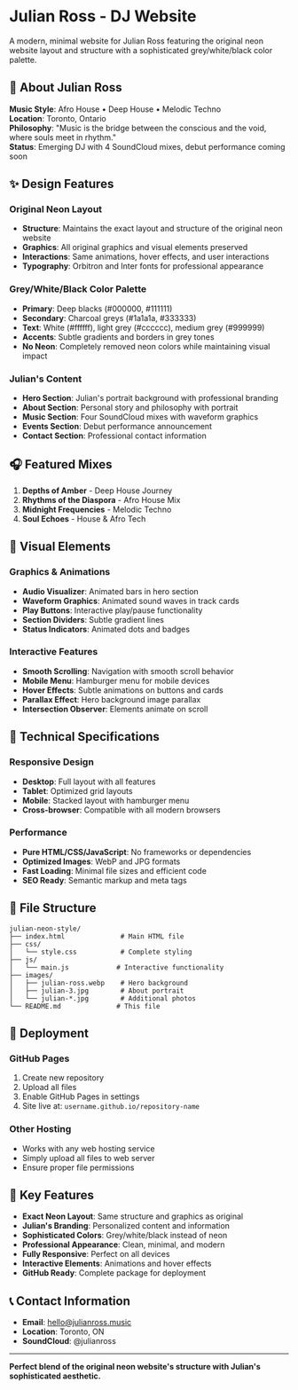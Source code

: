 # Julian Ross - DJ Website

A modern, minimal website for Julian Ross featuring the original neon website layout and structure with a sophisticated grey/white/black color palette.

## 🎵 About Julian Ross

**Music Style**: Afro House • Deep House • Melodic Techno  
**Location**: Toronto, Ontario  
**Philosophy**: "Music is the bridge between the conscious and the void, where souls meet in rhythm."  
**Status**: Emerging DJ with 4 SoundCloud mixes, debut performance coming soon

## ✨ Design Features

### **Original Neon Layout**
- **Structure**: Maintains the exact layout and structure of the original neon website
- **Graphics**: All original graphics and visual elements preserved
- **Interactions**: Same animations, hover effects, and user interactions
- **Typography**: Orbitron and Inter fonts for professional appearance

### **Grey/White/Black Color Palette**
- **Primary**: Deep blacks (#000000, #111111)
- **Secondary**: Charcoal greys (#1a1a1a, #333333)
- **Text**: White (#ffffff), light grey (#cccccc), medium grey (#999999)
- **Accents**: Subtle gradients and borders in grey tones
- **No Neon**: Completely removed neon colors while maintaining visual impact

### **Julian's Content**
- **Hero Section**: Julian's portrait background with professional branding
- **About Section**: Personal story and philosophy with portrait
- **Music Section**: Four SoundCloud mixes with waveform graphics
- **Events Section**: Debut performance announcement
- **Contact Section**: Professional contact information

## 🎧 Featured Mixes

1. **Depths of Amber** - Deep House Journey
2. **Rhythms of the Diaspora** - Afro House Mix
3. **Midnight Frequencies** - Melodic Techno
4. **Soul Echoes** - House & Afro Tech

## 🎨 Visual Elements

### **Graphics & Animations**
- **Audio Visualizer**: Animated bars in hero section
- **Waveform Graphics**: Animated sound waves in track cards
- **Play Buttons**: Interactive play/pause functionality
- **Section Dividers**: Subtle gradient lines
- **Status Indicators**: Animated dots and badges

### **Interactive Features**
- **Smooth Scrolling**: Navigation with smooth scroll behavior
- **Mobile Menu**: Hamburger menu for mobile devices
- **Hover Effects**: Subtle animations on buttons and cards
- **Parallax Effect**: Hero background image parallax
- **Intersection Observer**: Elements animate on scroll

## 📱 Technical Specifications

### **Responsive Design**
- **Desktop**: Full layout with all features
- **Tablet**: Optimized grid layouts
- **Mobile**: Stacked layout with hamburger menu
- **Cross-browser**: Compatible with all modern browsers

### **Performance**
- **Pure HTML/CSS/JavaScript**: No frameworks or dependencies
- **Optimized Images**: WebP and JPG formats
- **Fast Loading**: Minimal file sizes and efficient code
- **SEO Ready**: Semantic markup and meta tags

## 📁 File Structure

```
julian-neon-style/
├── index.html              # Main HTML file
├── css/
│   └── style.css           # Complete styling
├── js/
│   └── main.js            # Interactive functionality
├── images/
│   ├── julian-ross.webp    # Hero background
│   ├── julian-3.jpg        # About portrait
│   └── julian-*.jpg        # Additional photos
└── README.md              # This file
```

## 🚀 Deployment

### **GitHub Pages**
1. Create new repository
2. Upload all files
3. Enable GitHub Pages in settings
4. Site live at: `username.github.io/repository-name`

### **Other Hosting**
- Works with any web hosting service
- Simply upload all files to web server
- Ensure proper file permissions

## 🎯 Key Features

- **Exact Neon Layout**: Same structure and graphics as original
- **Julian's Branding**: Personalized content and information
- **Sophisticated Colors**: Grey/white/black instead of neon
- **Professional Appearance**: Clean, minimal, and modern
- **Fully Responsive**: Perfect on all devices
- **Interactive Elements**: Animations and hover effects
- **GitHub Ready**: Complete package for deployment

## 📞 Contact Information

- **Email**: hello@julianross.music
- **Location**: Toronto, ON
- **SoundCloud**: @julianross

---

**Perfect blend of the original neon website's structure with Julian's sophisticated aesthetic.**

